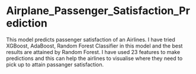 # Airplane_Passenger_Satisfaction_Prediction
This model predicts passenger satisfaction of an Airlines. I have tried XGBoost, AdaBoost, Random Forest Classifier in this model and the best results are attained by Random Forest. I have used 23 features to make predictions and this can help the airlines to visualise where they need to pick up to attain passanger satisfaction.
